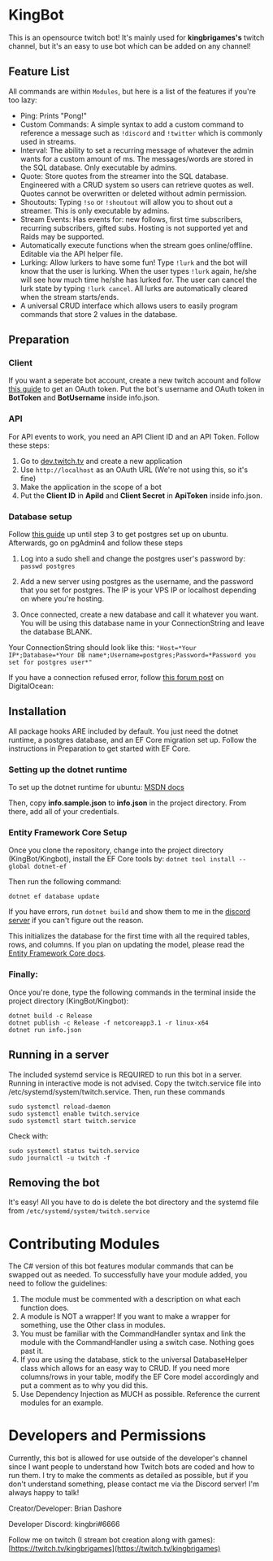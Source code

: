 ﻿# KingBot

This is an opensource twitch bot! It's mainly used for **kingbrigames's** twitch channel, but it's an easy to use bot which can be added on any channel!

## Feature List
All commands are within `Modules`, but here is a list of the features if you're too lazy:

- Ping: Prints "Pong!"
- Custom Commands: A simple syntax to add a custom command to reference a message such as `!discord` and `!twitter` which is commonly used in streams.
- Interval: The ability to set a recurring message of whatever the admin wants for a custom amount of ms. The messages/words are stored in the SQL database. Only executable by admins.
- Quote: Store quotes from the streamer into the SQL database. Engineered with a CRUD system so users can retrieve quotes as well. Quotes cannot be overwritten or deleted without admin permission.
- Shoutouts: Typing `!so` or `!shoutout` will allow you to shout out a streamer. This is only executable by admins.
- Stream Events: Has events for: new follows, first time subscribers, recurring subscribers, gifted subs. Hosting is not supported yet and Raids may be supported.
- Automatically execute functions when the stream goes online/offline. Editable via the API helper file.
- Lurking: Allow lurkers to have some fun! Type `!lurk` and the bot will know that the user is lurking. When the user types `!lurk` again, he/she will see how much time he/she has lurked for. The user can cancel the lurk state by typing `!lurk cancel`. All lurks are automatically cleared when the stream starts/ends.
- A universal CRUD interface which allows users to easily program commands that store 2 values in the database.

## Preparation

### Client

If you want a seperate bot account, create a new twitch account and follow [this guide](https://dev.twitch.tv/docs/irc) to get an OAuth token. Put the bot's username and OAuth token in **BotToken** and **BotUsername** inside info.json.

### API
For API events to work, you need an API Client ID and an API Token. Follow these steps:

1. Go to [dev.twitch.tv](dev.twitch.tv) and create a new application
2. Use `http://localhost` as an OAuth URL (We're not using this, so it's fine)
3. Make the application in the scope of a bot
4. Put the **Client ID** in **ApiId** and **Client Secret** in **ApiToken** inside info.json.

### Database setup
Follow [this guide](https://www.digitalocean.com/community/tutorials/how-to-install-and-use-postgresql-on-ubuntu-18-04) up until step 3 to get postgres set up on ubuntu. Afterwards, go on pgAdmin4 and follow these steps

 1. Log into a sudo shell and change the postgres user's password by:
	 `passwd postgres`
	 
 2. Add a new server using postgres as the username, and the password that you set for postgres. The IP is your VPS IP or localhost depending on where you're hosting.
 3. Once connected, create a new database and call it whatever you want. You will be using this database name in your ConnectionString and leave the database BLANK.
 
 Your ConnectionString should look like this: `"Host=*Your IP*;Database=*Your DB name*;Username=postgres;Password=*Password you set for postgres user*"`

If you have a connection refused error, follow [this forum post](https://www.digitalocean.com/community/questions/remote-connect-to-postgresql-with-pgadmin) on DigitalOcean:

## Installation

All package hooks ARE included by default. You just need the dotnet runtime, a postgres database, and an EF Core migration set up. Follow the instructions in Preparation to get started with EF Core.

### Setting up the dotnet runtime

To set up the dotnet runtime for ubuntu: [MSDN docs](https://docs.microsoft.com/en-us/dotnet/core/install/linux-package-manager-ubuntu-1804)

Then, copy **info.sample.json** to **info.json** in the project directory. From there, add all of your credentials.

### Entity Framework Core Setup
Once you clone the repository, change into the project directory (KingBot/Kingbot), install the EF Core tools by:
`dotnet tool install --global dotnet-ef`

Then run the following command:
```
dotnet ef database update
```
If you have errors, run `dotnet build` and show them to me in the [discord server](https://discord.gg/pswt7by) if you can't figure out the reason.

This initializes the database for the first time with all the required tables, rows, and columns. If you plan on updating the model, please read the [Entity Framework Core docs](https://docs.microsoft.com/en-us/ef/core/).

### Finally:
Once you're done, type the following commands in the terminal inside the project directory (KingBot/Kingbot):
```
dotnet build -c Release
dotnet publish -c Release -f netcoreapp3.1 -r linux-x64
dotnet run info.json
```

## Running in a server

The included systemd service is REQUIRED to run this bot in a server. Running in interactive mode is not advised. Copy the twitch.service file into /etc/systemd/system/twitch.service. Then, run these commands
```
sudo systemctl reload-daemon
sudo systemctl enable twitch.service
sudo systemctl start twitch.service
```

Check with:
```
sudo systemctl status twitch.service
sudo journalctl -u twitch -f
```

## Removing the bot

It's easy! All you have to do is delete the bot directory and the systemd file from `/etc/systemd/system/twitch.service`

# Contributing Modules
The C# version of this bot features modular commands that can be swapped out as needed. To successfully have your module added, you need to follow the guidelines:

1. The module must be commented with a description on what each function does.
2. A module is NOT a wrapper! If you want to make a wrapper for something, use the Other class in modules.
3. You must be familiar with the CommandHandler syntax and link the module with the CommandHandler using a switch case. Nothing goes past it.
4. If you are using the database, stick to the universal DatabaseHelper class which allows for an easy way to CRUD. If you need more columns/rows in your table, modify the EF Core model accordingly and put a comment as to why you did this.
5. Use Dependency Injection as MUCH as possible. Reference the current modules for an example.

# Developers and Permissions

Currently, this bot is allowed for use outside of the developer's channel since I want people to understand how Twitch bots are coded and how to run them. I try to make the comments as detailed as possible, but if you don't understand something, please contact me via the Discord server! I'm always happy to talk!

Creator/Developer: Brian Dashore

Developer Discord: kingbri#6666

Follow me on twitch (I stream bot creation along with games): [https://twitch.tv/kingbrigames](https://twitch.tv/kingbrigames)
